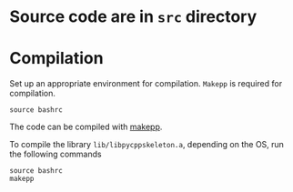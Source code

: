 # Source code are in `src` directory

# Compilation

Set up an appropriate environment for compilation. `Makepp` is required for compilation. 

~~~
source bashrc
~~~

The code can be compiled with [makepp](http://makepp.sourceforge.net/). 

To compile the library `lib/libpycppskeleton.a`, depending on the OS, run the following commands

~~~
source bashrc
makepp
~~~

